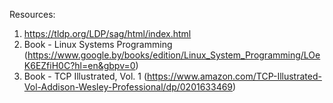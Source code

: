 Resources:
1. https://tldp.org/LDP/sag/html/index.html
2. Book - Linux Systems Programming (https://www.google.by/books/edition/Linux_System_Programming/LOeK6EZfiH0C?hl=en&gbpv=0)
3. Book - TCP Illustrated, Vol. 1 (https://www.amazon.com/TCP-Illustrated-Vol-Addison-Wesley-Professional/dp/0201633469)